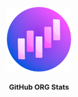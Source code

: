 <div align="center">

<img src="./logo.png" width="150" height="auto" /> 

<br>
<h3>GitHub ORG Stats</h3>
<h1 />
</div>

